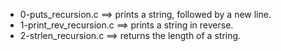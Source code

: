 - 0-puts_recursion.c ==>	prints a string, followed by a new line.
- 1-print_rev_recursion.c ==>	prints a string in reverse.
- 2-strlen_recursion.c ==>	returns the length of a string.
